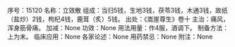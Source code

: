 序号：15120
名称：立效散
组成：当归5钱，生地3钱，茯苓3钱，木通3钱，故纸（盐炒）2钱，枸杞4钱，鹿茸（炙）5钱。
出处：《嵩崖尊生》卷十
主治：痛风，浑身筋骨痛。
加减：None
功效：None
用法用量：作4服，酒调下。
制备方法：上为末。
临床应用：None
各家论述：None
用药禁忌：None
附注：None
